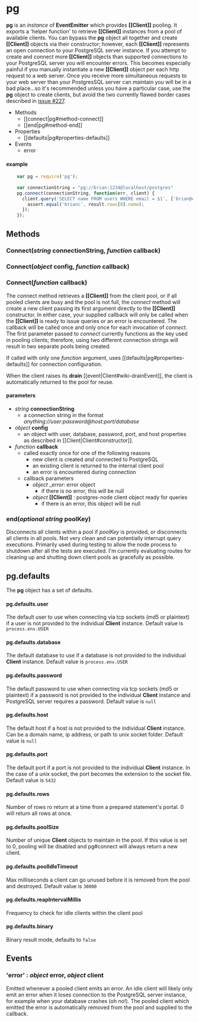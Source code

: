 # pg
__pg__ is an _instance_ of __EventEmitter__ which provides __[[Client]]__ pooling.  It exports a 'helper function' to retrieve __[[Client]]__ instances from a pool of available clients.  You can bypass the __pg__ object all together and create __[[Client]]__ objects via their constructor; however, each __[[Client]]__ represents an open connection to your PostgreSQL server instance.  If you attempt to create and connect more __[[Client]]__ objects than supported connections to your PostgreSQL server you will encounter errors.  This becomes especially painful if you manually instantiate a new __[[Client]]__ object per each http request to a web server.  Once you receive more simultaneous requests to your web server than your PostgresSQL server can maintain you will be in a bad place...so it's recommended unless you have a particular case, use the __pg__ object to create clients, but avoid the two currently flawed border cases described in [issue #227](https://github.com/brianc/node-postgres/issues/227).

* Methods
  * [[connect|pg#method-connect]]
  * [[end|pg#method-end]]
* Properties
  * [[defaults|pg#properties-defaults]]
* Events
  * error

#### example
```javascript
    var pg = require('pg');
    
    var connectionString = "pg://brian:1234@localhost/postgres"
    pg.connect(connectionString, function(err, client) {
      client.query('SELECT name FROM users WHERE email = $1', ['brian@example.com'], function(err, result) {
        assert.equal('brianc', result.rows[0].name);
      });
    });
```

## Methods

### Connect(_string_ connectionString, _function_ callback)

### Connect(_object_ config, _function_ callback)

### Connect(_function_ callback)

The connect method retrieves a __[[Client]]__ from the client pool, or if all pooled clients are busy and the pool is not full, the _connect_ method will create a new client passing its first argument directly to the __[[Client]]__ constructor.  In either case, your supplied callback will only be called when the __[[Client]]__ is ready to issue queries or an error is encountered.  The callback will be called once and only once for each invocation of _connect_.  The first parameter passed to _connect_ currently functions as the key used in pooling clients; therefore, using two different connection strings will result in two separate pools being created.

If called with only one _function_ argument, uses [[defaults|pg#properties-defaults]] for connection configuration.

When the client raises its __drain__ [[event|Client#wiki-drainEvent]], the client is automatically returned to the pool for reuse.

#### parameters

* _string_ __connectionString__
  * a connection string in the format _anything://user:password@host:port/database_
* _object_ __config__
  * an object with user, database, password, port, and host properties as described in [[Client|Client#constructor]].
* _function_ __callback__
  * called exactly once for one of the following reasons
    * new client is created _and_ connected to PostgreSQL
    * an existing client is returned to the internal client pool
    * an error is encountered during connection
  * callback parameters
    * _object_ __error_: error object
      * if there is no error, this will be null
    * _object_ __[[Client]]__ : postgres-node client object ready for queries
      * if there is an error, this object will be null

### end(_optional string_ poolKey)

Disconnects all clients within a pool if _poolKey_ is provided, or disconnects all clients in all pools.  Not very clean and can potentially interrupt query executions.  Primarily used during testing to allow the node process to shutdown after all the tests are executed.  I'm currently evaluating routes for cleaning up and shutting down client pools as gracefully as possible.

## pg.defaults

The __pg__ object has a set of defaults.
 
#### pg.defaults.user

The default user to use when connecting via tcp sockets (md5 or plaintext) if a user is not provided to the individual __Client__ instance.  Default value is `process.env.USER`

#### pg.defaults.database

The default database to use if a database is not provided to the individual __Client__ instance.  Default value is `process.env.USER`

#### pg.defaults.password

The default password to use when connecting via tcp sockets (md5 or plaintext) if a password is not provided to the individual __Client__ instance and PostgreSQL server requires a password. Default value is `null`

#### pg.defaults.host

The default host if a host is not provided to the individual __Client__ instance.  Can be a domain name, ip address, or path to unix socket folder.  Default value is `null`

#### pg.defaults.port

The default port if a port is not provided to the individual __Client__ instance.  In the case of a unix socket, the port becomes the extension to the socket file.  Default value is `5432`

#### pg.defaults.rows

Number of rows ro return at a time from a prepared statement's portal. 0 will return all rows at once.

#### pg.defaults.poolSize

Number of unique __Client__ objects to maintain in the pool.  If this value is set to 0, pooling will be disabled and pg#connect will always return a new client.

#### pg.defaults.poolIdleTimeout

Max milliseconds a client can go unused before it is removed from the pool and destroyed. Default value is `30000`

#### pg.defaults.reapIntervalMillis

Frequency to check for idle clients within the client pool

#### pg.defaults.binary

Binary result mode, defaults to `false`

## Events

### 'error' : _object_ error, _object_ client

Emitted whenever a pooled client emits an error.  An idle client will likely only emit an error when it loses connection to the PostgreSQL server instance, for example when your database crashes (oh no!).  The pooled client which emitted the error is automatically removed from the pool and supplied to the callback.
